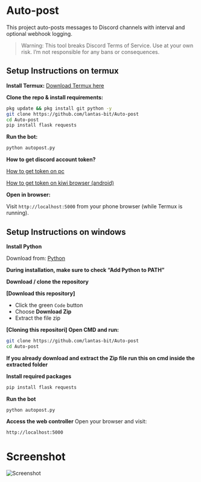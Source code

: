 # Auto-post

This project auto-posts messages to Discord channels with interval and optional webhook logging.

> Warning: This tool breaks Discord Terms of Service. Use at your own risk. I’m not responsible for any bans or consequences.



## Setup Instructions on termux

**Install Termux:**
[Download Termux here](https://f-droid.org/en/packages/com.termux/)


**Clone the repo & install requirements:**
```bash
pkg update && pkg install git python -y
git clone https://github.com/lantas-bit/Auto-post
cd Auto-post
pip install flask requests
```

**Run the bot:**
```bash
python autopost.py
```
**How to get discord account token?**

[How to get token on pc](https://youtu.be/LnBnm_tZlyU?si=J3wSpuRaXqI5ycUj)

[How to get token on kiwi browser (android)](https://youtu.be/OvOKuKZwuwQ?si=LCoqhtTlKJv74VxG)

**Open in browser:**

Visit `http://localhost:5000` from your phone browser (while Termux is running).

## Setup Instructions on windows

**Install Python**

Download from: 
[Python](https://python.org)

**During installation, make sure to check “Add Python to PATH”**


**Download / clone the repository**

**[Download this repository]**
- Click the green `Code` button
- Choose **Download Zip**
- Extract the file zip

**[Cloning this repositori] Open CMD and run:**
```bash
git clone https://github.com/lantas-bit/Auto-post
cd Auto-post
```

**If you already download and extract the Zip file run this on cmd inside the extracted folder**

**Install required packages**
```bash
pip install flask requests
```

**Run the bot**
```bash
python autopost.py
```


**Access the web controller**
Open your browser and visit:

```http://localhost:5000```

# Screenshot
![Screenshot](screenshot.png)
